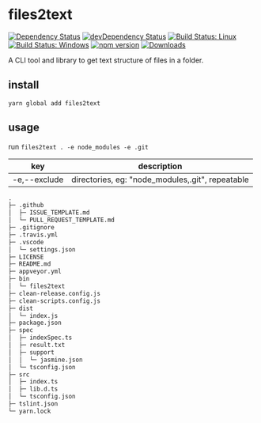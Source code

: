 # files2text

[![Dependency Status](https://david-dm.org/plantain-00/files2text.svg)](https://david-dm.org/plantain-00/files2text)
[![devDependency Status](https://david-dm.org/plantain-00/files2text/dev-status.svg)](https://david-dm.org/plantain-00/files2text#info=devDependencies)
[![Build Status: Linux](https://travis-ci.org/plantain-00/files2text.svg?branch=master)](https://travis-ci.org/plantain-00/files2text)
[![Build Status: Windows](https://ci.appveyor.com/api/projects/status/github/plantain-00/files2text?branch=master&svg=true)](https://ci.appveyor.com/project/plantain-00/files2text/branch/master)
[![npm version](https://badge.fury.io/js/files2text.svg)](https://badge.fury.io/js/files2text)
[![Downloads](https://img.shields.io/npm/dm/files2text.svg)](https://www.npmjs.com/package/files2text)

A CLI tool and library to get text structure of files in a folder.

## install

`yarn global add files2text`

## usage

run `files2text . -e node_modules -e .git`

key | description
--- | ---
-e,--exclude | directories, eg: "node_modules,.git", repeatable

```txt
.
├─ .github
│  ├─ ISSUE_TEMPLATE.md
│  └─ PULL_REQUEST_TEMPLATE.md
├─ .gitignore
├─ .travis.yml
├─ .vscode
│  └─ settings.json
├─ LICENSE
├─ README.md
├─ appveyor.yml
├─ bin
│  └─ files2text
├─ clean-release.config.js
├─ clean-scripts.config.js
├─ dist
│  └─ index.js
├─ package.json
├─ spec
│  ├─ indexSpec.ts
│  ├─ result.txt
│  ├─ support
│  │  └─ jasmine.json
│  └─ tsconfig.json
├─ src
│  ├─ index.ts
│  ├─ lib.d.ts
│  └─ tsconfig.json
├─ tslint.json
└─ yarn.lock
```
